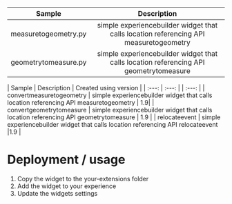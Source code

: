 | Sample  | Description    |
| :---:   | :---: |
| measuretogeometry.py | simple experiencebuilder widget that calls location referencing API measuretogeometry   |
| geometrytomeasure.py | simple experiencebuilder widget that calls location referencing API geometrytomeasure   |


| Sample  | Description    | Created using version | 
| :---:   | :---: | | :---: |
| convertmeasuretogeometry | simple experiencebuilder widget that calls location referencing API measuretogeometry | 1.9|
| convertgeometrytomeasure | simple experiencebuilder widget that calls location referencing API geometrytomeasure | 1.9 |
| relocateevent | simple experiencebuilder widget that calls location referencing API relocateevent |1.9 |

# Deployment / usage
1. Copy the widget to the your-extensions folder
2. Add the widget to your experience
3. Update the widgets settings
